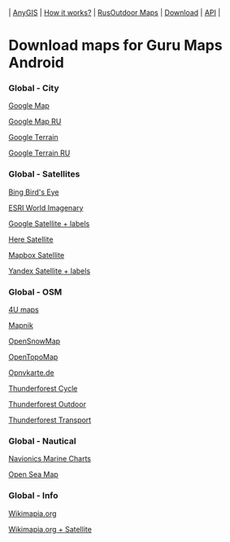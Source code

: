 | [AnyGIS][01] | [How it works?][02] | [RusOutdoor Maps][03] | [Download][04] | [API][05] |


[01]: https://nnngrach.github.io/AnyGIS_maps/index_en
[02]: https://nnngrach.github.io/AnyGIS_maps/Web/Html/Description_en
[03]: https://nnngrach.github.io/AnyGIS_maps/Web/Html/RusOutdoor_en
[04]: https://nnngrach.github.io/AnyGIS_maps/Web/Html/DownloadPage_en
[05]: https://nnngrach.github.io/AnyGIS_maps/Web/Html/Api_en
# Download maps for Guru Maps Android


### Global - City
[Google Map](https://anygis.herokuapp.com/download/galileo_en/Global-City-Google_map.ms "Download this map")

[Google Map RU](https://anygis.herokuapp.com/download/galileo_en/Global-City-Google_map_ru.ms "Download this map")

[Google Terrain](https://anygis.herokuapp.com/download/galileo_en/Global-City-Google_terrain.ms "Download this map")

[Google Terrain RU](https://anygis.herokuapp.com/download/galileo_en/Global-City-Google_terrain_ru.ms "Download this map")



### Global - Satellites
[Bing Bird's Eye](https://anygis.herokuapp.com/download/galileo_en/Global-Satellites-Bing_birds_eye.ms "Download this map")

[ESRI World Imagenary](https://anygis.herokuapp.com/download/galileo_en/Global-Satellites-ESRI_Imagenary.ms "Download this map")

[Google Satellite + labels](https://anygis.herokuapp.com/download/galileo_en/Global-Satellites-Google_with_labels.ms "Download this map")

[Here Satellite](https://anygis.herokuapp.com/download/galileo_en/Global-Satellites-Here.ms "Download this map")

[Mapbox Satellite](https://anygis.herokuapp.com/download/galileo_en/Global-Satellites-Mapbox.ms "Download this map")

[Yandex Satellite + labels](https://anygis.herokuapp.com/download/galileo_en/Global-Satellites-Yandex_with_labels.ms "Download this map")



### Global - OSM
[4U maps](https://anygis.herokuapp.com/download/galileo_en/Global-OSM-4umaps.ms "Download this map")

[Mapnik](https://anygis.herokuapp.com/download/galileo_en/Global-OSM-Mapnik.ms "Download this map")

[OpenSnowMap](https://anygis.herokuapp.com/download/galileo_en/Global-OSM-OpenSnowMap.ms "Download this map")

[OpenTopoMap](https://anygis.herokuapp.com/download/galileo_en/Global-OSM-OpenTopoMap.ms "Download this map")

[Opnvkarte.de](https://anygis.herokuapp.com/download/galileo_en/Global-OSM-Opnvkarte.ms "Download this map")

[Thunderforest Cycle](https://anygis.herokuapp.com/download/galileo_en/Global-OSM-Thunderforest_Cycle.ms "Download this map")

[Thunderforest Outdoor](https://anygis.herokuapp.com/download/galileo_en/Global-OSM-Thunderforest_Outdoor.ms "Download this map")

[Thunderforest Transport](https://anygis.herokuapp.com/download/galileo_en/Global-OSM-Thunderforest_Transport.ms "Download this map")



### Global - Nautical
[Navionics Marine Charts](https://anygis.herokuapp.com/download/galileo_en/Global-Water-Navionics_Marine_Charts.ms "Download this map")

[Open Sea Map](https://anygis.herokuapp.com/download/galileo_en/Global-Water-OpenSeaMap.ms "Download this map")



### Global - Info
[Wikimapia.org](https://anygis.herokuapp.com/download/galileo_en/Global-Wikimapia.ms "Download this map")

[Wikimapia.org + Satellite](https://anygis.herokuapp.com/download/galileo_en/Global-Wikimapia_satellite.ms "Download this map")

